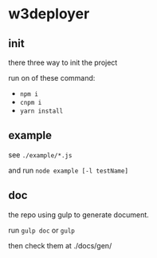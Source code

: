 # w3deployer

## init

there three way to init the project

run on of these command:

- `npm i`
- `cnpm i`
- `yarn install`

## example

see `./example/*.js`

and run `node example [-l testName]`

## doc

the repo using gulp to generate document.

run `gulp doc` or `gulp`

then check them at ./docs/gen/